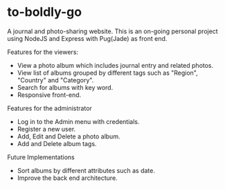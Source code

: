 # to-boldly-go
A journal and photo-sharing website.
This is an on-going personal project using NodeJS and Express with Pug(Jade) as front end.

Features for the viewers:
   * View a photo album which includes journal entry and related photos.
   * View list of albums grouped by different tags such as "Region", "Country" and "Category".
   * Search for albums with key word.
   * Responsive front-end.

Features for the administrator
   * Log in to the Admin menu with credentials.
   * Register a new user.
   * Add, Edit and Delete a photo album.
   * Add and Delete album tags.

Future Implementations
   * Sort albums by different attributes such as date.
   * Improve the back end architecture.